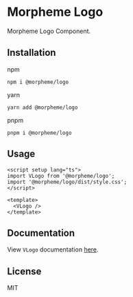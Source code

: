 # Morpheme Logo

Morpheme Logo Component.

## Installation

npm

```
npm i @morpheme/logo
```

yarn

```
yarn add @morpheme/logo
```

pnpm

```
pnpm i @morpheme/logo
```

## Usage

```vue
<script setup lang="ts">
import VLogo from '@morpheme/logo';
import '@morpheme/logo/dist/style.css';
</script>

<template>
  <VLogo />
</template>
```

## Documentation

View `VLogo` documentation [here](https://gits-ui.web.app/?path=/story/components-logo--default).

## License

MIT
